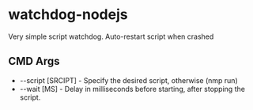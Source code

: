 # watchdog-nodejs
Very simple script watchdog. Auto-restart script when crashed 

## CMD Args
- --script [SRCIPT] - Specify the desired script, otherwise (nmp run)
- --wait [MS] - Delay in milliseconds before starting, after stopping the script. 
